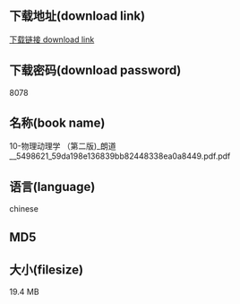 ## 下载地址(download link)
[下载链接 download link](https://voluble-croquembouche-d321dc.netlify.app/?s=10-%E7%89%A9%E7%90%86%E5%8A%A8%E7%90%86%E5%AD%A6+%EF%BC%88%E7%AC%AC%E4%BA%8C%E7%89%88%29_%E6%9C%97%E9%81%93__5498621_59da198e136839bb82448338ea0a8449.pdf)

## 下载密码(download password)
8078

## 名称(book name)
10-物理动理学 （第二版)_朗道__5498621_59da198e136839bb82448338ea0a8449.pdf.pdf

## 语言(language)
chinese

## MD5


## 大小(filesize)
19.4 MB
